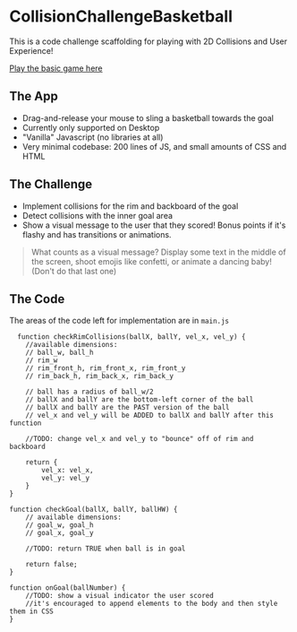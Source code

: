 # CollisionChallengeBasketball
This is a code challenge scaffolding for playing with 2D Collisions and User Experience!

[Play the basic game here](https://acreeser.github.io/CollisionChallengeBasketball/)

## The App
* Drag-and-release your mouse to sling a basketball towards the goal
* Currently only supported on Desktop
* "Vanilla" Javascript (no libraries at all)
* Very minimal codebase: 200 lines of JS, and small amounts of CSS and HTML

## The Challenge
* Implement collisions for the rim and backboard of the goal
* Detect collisions with the inner goal area
* Show a visual message to the user that they scored! Bonus points if it's flashy and has transitions or animations.

> What counts as a visual message? Display some text in the middle of the screen, shoot emojis like confetti, or animate a dancing baby! (Don't do that last one)

## The Code
The areas of the code left for implementation are in `main.js`
```
  function checkRimCollisions(ballX, ballY, vel_x, vel_y) {
    //available dimensions:
    // ball_w, ball_h
    // rim_w
    // rim_front_h, rim_front_x, rim_front_y
    // rim_back_h, rim_back_x, rim_back_y

    // ball has a radius of ball_w/2
    // ballX and ballY are the bottom-left corner of the ball
    // ballX and ballY are the PAST version of the ball
    // vel_x and vel_y will be ADDED to ballX and ballY after this function

    //TODO: change vel_x and vel_y to "bounce" off of rim and backboard

    return {
        vel_x: vel_x,
        vel_y: vel_y
    }
}
```
```
function checkGoal(ballX, ballY, ballHW) {
    // available dimensions:
    // goal_w, goal_h
    // goal_x, goal_y

    //TODO: return TRUE when ball is in goal

    return false;
}
```
```
function onGoal(ballNumber) {
    //TODO: show a visual indicator the user scored
    //it's encouraged to append elements to the body and then style them in CSS
}
```
